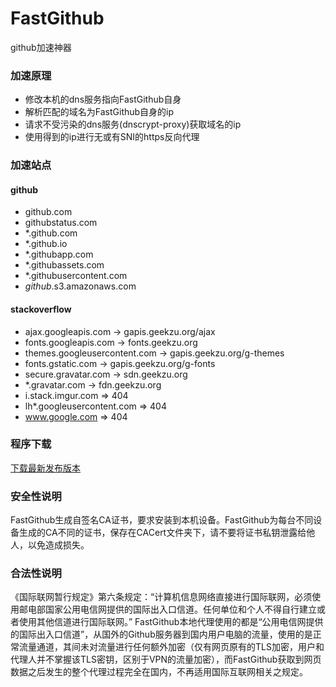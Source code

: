 # FastGithub
github加速神器

### 加速原理
* 修改本机的dns服务指向FastGithub自身
* 解析匹配的域名为FastGithub自身的ip
* 请求不受污染的dns服务(dnscrypt-proxy)获取域名的ip
* 使用得到的ip进行无或有SNI的https反向代理

### 加速站点
#### github
* github.com
* githubstatus.com
* *.github.com
* *.github.io
* *.githubapp.com
* *.githubassets.com
* *.githubusercontent.com
* *github*.s3.amazonaws.com

#### stackoverflow
* ajax.googleapis.com -> gapis.geekzu.org/ajax
* fonts.googleapis.com -> fonts.geekzu.org
* themes.googleusercontent.com -> gapis.geekzu.org/g-themes
* fonts.gstatic.com -> gapis.geekzu.org/g-fonts
* secure.gravatar.com -> sdn.geekzu.org
* *.gravatar.com -> fdn.geekzu.org
* i.stack.imgur.com => 404
* lh*.googleusercontent.com => 404
* www.google.com => 404

### 程序下载
[下载最新发布版本](https://github.com/xljiulang/FastGithub/releases) 

### 安全性说明
FastGithub生成自签名CA证书，要求安装到本机设备。FastGithub为每台不同设备生成的CA不同的证书，保存在CACert文件夹下，请不要将证书私钥泄露给他人，以免造成损失。

### 合法性说明
《国际联网暂行规定》第六条规定：“计算机信息网络直接进行国际联网，必须使用邮电部国家公用电信网提供的国际出入口信道。任何单位和个人不得自行建立或者使用其他信道进行国际联网。”
FastGithub本地代理使用的都是“公用电信网提供的国际出入口信道”，从国外的Github服务器到国内用户电脑的流量，使用的是正常流量通道，其间未对流量进行任何额外加密（仅有网页原有的TLS加密，用户和代理人并不掌握该TLS密钥，区别于VPN的流量加密），而FastGithub获取到网页数据之后发生的整个代理过程完全在国内，不再适用国际互联网相关之规定。
